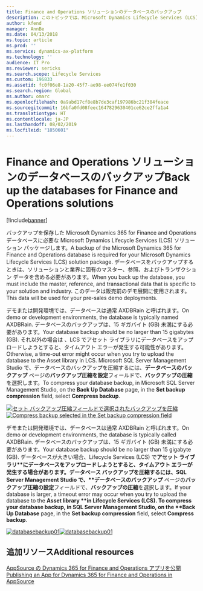 ```yaml
---
title: Finance and Operations ソリューションのデータベースのバックアップ
description: このトピックでは、Microsoft Dynamics Lifecycle Services (LCS) ソリューション パッケージに必要なデータベースのバックアップに関する情報を提供します。
author: kfend
manager: AnnBe
ms.date: 04/13/2018
ms.topic: article
ms.prod: ''
ms.service: dynamics-ax-platform
ms.technology: ''
audience: IT Pro
ms.reviewer: sericks
ms.search.scope: Lifecycle Services
ms.custom: 196833
ms.assetid: fc0f06e8-1a20-45f7-ae98-ee074fe1f030
ms.search.region: Global
ms.author: omarc
ms.openlocfilehash: 0a9abd17cf8e8b7de3caf197986bc21f304feace
ms.sourcegitcommit: 16bfa0fd08feec1647829630401ce62ce2ffa1a4
ms.translationtype: HT
ms.contentlocale: ja-JP
ms.lasthandoff: 08/02/2019
ms.locfileid: "1850601"
---
```

# <a name="back-up-the-databases-for-finance-and-operations-solutions"></a><span data-ttu-id="a7c84-103">Finance and Operations ソリューションのデータベースのバックアップ</span><span class="sxs-lookup"><span data-stu-id="a7c84-103">Back up the databases for Finance and Operations solutions</span></span>

[!include[banner](../includes/banner.md)]

<span data-ttu-id="a7c84-104">バックアップを保存した Microsoft Dynamics 365 for Finance and Operations データベースに必要な Microsoft Dynamics Lifecycle Services (LCS) ソリューション パッケージします。</span><span class="sxs-lookup"><span data-stu-id="a7c84-104">A backup of the Microsoft Dynamics 365 for Finance and Operations database is required for your Microsoft Dynamics Lifecycle Services (LCS) solution package.</span></span> <span data-ttu-id="a7c84-105">データベースをバックアップするときは、ソリューションと業界に固有のマスター、参照、およびトランザクション データを含める必要があります。</span><span class="sxs-lookup"><span data-stu-id="a7c84-105">When you back up the database, you must include the master, reference, and transactional data that is specific to your solution and industry.</span></span> <span data-ttu-id="a7c84-106">このデータは販売前のデモ展開に使用されます。</span><span class="sxs-lookup"><span data-stu-id="a7c84-106">This data will be used for your pre-sales demo deployments.</span></span>

<span data-ttu-id="a7c84-107">デモまたは開発環境では、データベースは通常 AXDBRain と呼ばれます。</span><span class="sxs-lookup"><span data-stu-id="a7c84-107">On demo or development environments, the database is typically named AXDBRain.</span></span> <span data-ttu-id="a7c84-108">データベースのバックアップは、15 ギガバイト (GB) 未満にする必要があります。</span><span class="sxs-lookup"><span data-stu-id="a7c84-108">Your database backup should be no larger than 15 gigabytes (GB).</span></span> <span data-ttu-id="a7c84-109">それ以外の場合は 、LCS でアセット ライブラリにデータベースをアップロードしようとすると、タイムアウト エラーが発生する可能性があります。</span><span class="sxs-lookup"><span data-stu-id="a7c84-109">Otherwise, a time-out error might occur when you try to upload the database to the Asset library in LCS.</span></span> <span data-ttu-id="a7c84-110">Microsoft SQL Server Management Studio で、データベースのバックアップを圧縮するには、**データベースのバックアップ** ページの**バックアップ圧縮を設定**フィールドで、**バックアップの圧縮**を選択します。</span><span class="sxs-lookup"><span data-stu-id="a7c84-110">To compress your database backup, in Microsoft SQL Server Management Studio, on the **Back Up Database** page, in the **Set backup compression** field, select **Compress backup**.</span></span>

<span data-ttu-id="a7c84-111">[![セット バックアップ圧縮フィールドで選択されたバックアップを圧縮](./media/databasebackup01.jpg)](./media/databasebackup01.jpg)</span><span class="sxs-lookup"><span data-stu-id="a7c84-111">[![Compress backup selected in the Set backup compression field](./media/databasebackup01.jpg)](./media/databasebackup01.jpg)</span></span>

<span data-ttu-id="a7c84-112">デモまたは開発環境では、データベースは通常 AXDBRain と呼ばれます。</span><span class="sxs-lookup"><span data-stu-id="a7c84-112">On demo or development environments, the database is typically called AXDBRain.</span></span> <span data-ttu-id="a7c84-113">データベースのバックアップは、15 ギガバイト (GB) 未満にする必要があります。</span><span class="sxs-lookup"><span data-stu-id="a7c84-113">Your database backup should be no larger than 15 gigabyte (GB).</span></span> <span data-ttu-id="a7c84-114">データベースが大きい場合、Lifecycle Services (LCS) で<strong>アセット ライブラリ**にデータベースをアップロードしようとすると、タイムアウト エラーが発生する場合があります。データベース バックアップを圧縮するには、SQL Server Management Studio で、**データベースのバックアップ</strong> ページの<strong>バックアップ圧縮の設定</strong>フィールドで、<strong>バックアップの圧縮</strong>を選択します。</span><span class="sxs-lookup"><span data-stu-id="a7c84-114">If your database is larger, a timeout error may occur when you try to upload the database to the <strong>Asset library \*\*in Lifecycle Services (LCS). To compress your database backup, in SQL Server Management Studio, on the \*\*Back Up Database</strong> page, in the <strong>Set backup compression</strong> field, select <strong>Compress backup</strong>.</span></span> 

<span data-ttu-id="a7c84-115">[![databasebackup01](./media/databasebackup01.jpg)](./media/databasebackup01.jpg)</span><span class="sxs-lookup"><span data-stu-id="a7c84-115">[![databasebackup01](./media/databasebackup01.jpg)](./media/databasebackup01.jpg)</span></span>

## <a name="additional-resources"></a><span data-ttu-id="a7c84-116">追加リソース</span><span class="sxs-lookup"><span data-stu-id="a7c84-116">Additional resources</span></span>

[<span data-ttu-id="a7c84-117">AppSource の Dynamics 365 for Finance and Operations アプリを公開</span><span class="sxs-lookup"><span data-stu-id="a7c84-117">Publishing an App for Dynamics 365 for Finance and Operations in AppSource</span></span>](lcs-solutions-app-source.md)
